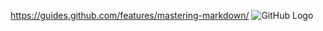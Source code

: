 https://guides.github.com/features/mastering-markdown/
![GitHub Logo](https://cdn.discordapp.com/attachments/611520497452056586/706228691838959636/5a034b152df036fcedee35a33596c38ca075b0901303f98032423fee87ec338a.jpg)
